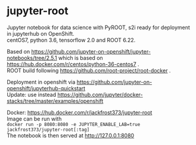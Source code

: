 # jupyter-root
Jupyter notebook for data science with PyROOT, s2i ready for deployment in jupyterhub on OpenShift.  
  centOS7, python 3.6, tensorflow 2.0 and ROOT 6.22.  

Based on https://github.com/jupyter-on-openshift/jupyter-notebooks/tree/2.5.1 which is based on https://hub.docker.com/r/centos/python-36-centos7 .  
ROOT build following https://github.com/root-project/root-docker .  

Deployment in openshift via https://github.com/jupyter-on-openshift/jupyterhub-quickstart  
Update: use instead https://github.com/jupyter/docker-stacks/tree/master/examples/openshift

Docker: https://hub.docker.com/r/jackfrost373/jupyter-root  
Image can be run with  
`docker run -p 8080:8080 -e JUPYTER_ENABLE_LAB=true jackfrost373/jupyter-root[:tag]`  
The notebook is then served at http://127.0.0.1:8080


